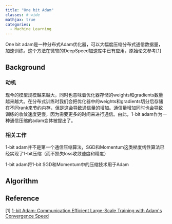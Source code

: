 ```yaml
---
title: "One bit Adam"
classes: # wide
mathjax: true
categories:
  - Machine Learning
---
```


One bit adam是一种分布式Adam优化器，可以大幅度压缩分布式通信数据量，加速训练。这个方法在微软的DeepSpeed加速库中已有应用，原始论文参考[1]

## Background

### 动机

现今的模型规模越来越大，同时也意味着优化器存储的weights和gradients数量越来越大。在分布式训练时我们会把优化器中的weights和gradients切分后存储在不同rank来节约内存，但是这会导致通信量的增加。通信量增加同时也会导致训练的收敛速度更慢，因为需要更多的时间来进行通信。由此，1-bit adam作为一种通信压缩的adam变体被提出了。

### 相关工作

1-bit adam并不是第一个通信压缩算法，SGD和Momentum这类梯度线性算法已经实现了1-bit压缩（而不损失loss收敛速度和精度）

1-bit adam将1-bit SGD和Momentum中的压缩技术用于Adam

## Algorithm



## Reference

[1] [1-bit Adam: Communication Efficient Large-Scale Training with Adam's Convergence Speed](https://arxiv.org/abs/2102.02888)
